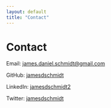 ```yaml
---
layout: default
title: "Contact"
---
```


# Contact

Email: [james.daniel.schmidt@gmail.com](mailto:james.daniel.schmidt@gmail.com)

GitHub: [jamesdschmidt](https://www.github.com/jamesdschmidt)

LinkedIn: [jamesdschmidt2](https://www.linkedin.com/in/jamesdschmidt2)

Twitter: [jamesdschmidt](https://www.twitter.com/jamesdschmidt)
